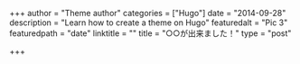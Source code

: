 +++
author = "Theme author"
categories = ["Hugo"]
date = "2014-09-28"
description = "Learn how to create a theme on Hugo"
featuredalt = "Pic 3"
featuredpath = "date"
linktitle = ""
title = "○○が出来ました！"
type = "post"

+++
